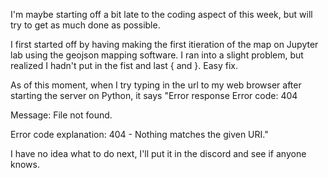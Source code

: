 I'm maybe starting off a bit late to the coding aspect of this week, but will try to get as much done as possible. 

I first started off by having making the first itieration of the map on Jupyter lab using the geojson mapping software. I ran into a slight problem, but realized I hadn't put in the fist and last { and }. Easy fix. 

As of this moment, when I try typing in the url to my web browser after starting the server on Python, it says "Error response
Error code: 404

Message: File not found.

Error code explanation: 404 - Nothing matches the given URI."

I have no idea what to do next, I'll put it in the discord and see if anyone knows.
